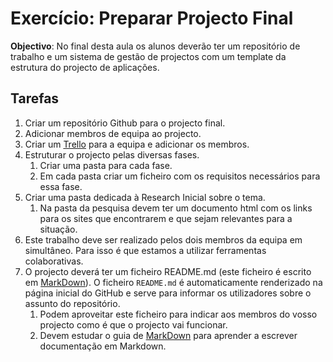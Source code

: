 # Exercício: Preparar Projecto Final

**Objectivo**: No final desta aula os alunos deverão ter um repositório de trabalho e um sistema de gestão de projectos com um template da estrutura do projecto de aplicações.

## Tarefas

1. Criar um repositório Github para o projecto final.
2. Adicionar membros de equipa ao projecto.
3. Criar um [Trello](https://trello.com/) para a equipa e adicionar os membros.
4. Estruturar o projecto pelas diversas fases.
   1. Criar uma pasta para cada fase.
   2. Em cada pasta criar um ficheiro com os requisitos necessários para essa fase.
5. Criar uma pasta dedicada à Research Inicial sobre o tema.
   1. Na pasta da pesquisa devem ter um documento html com os links para os sites que encontrarem e que sejam relevantes para a situação.
6. Este trabalho deve ser realizado pelos dois membros da equipa em simultâneo. Para isso é que estamos a utilizar ferramentas colaborativas.
7. O projecto deverá ter um ficheiro README.md (este ficheiro é escrito em [MarkDown](https://guides.github.com/features/mastering-markdown/)). O ficheiro `README.md` é automaticamente renderizado na página inicial do GitHub e serve para informar os utilizadores sobre o assunto do repositório.
   1. Podem aproveitar este ficheiro para indicar aos membros do vosso projecto como é que o projecto vai funcionar.
   2. Devem estudar o guia de [MarkDown](https://guides.github.com/features/mastering-markdown/) para aprender a escrever documentação em Markdown.